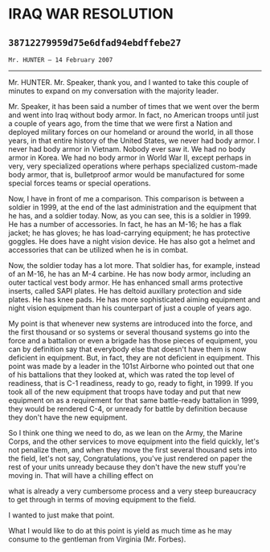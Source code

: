 # IRAQ WAR RESOLUTION
## `38712279959d75e6dfad94ebdffebe27`
`Mr. HUNTER — 14 February 2007`

---


Mr. HUNTER. Mr. Speaker, thank you, and I wanted to take this couple 
of minutes to expand on my conversation with the majority leader.

Mr. Speaker, it has been said a number of times that we went over the 
berm and went into Iraq without body armor. In fact, no American troops 
until just a couple of years ago, from the time that we were first a 
Nation and deployed military forces on our homeland or around the 
world, in all those years, in that entire history of the United States, 
we never had body armor. I never had body armor in Vietnam. Nobody ever 
saw it. We had no body armor in Korea. We had no body armor in World 
War II, except perhaps in very, very specialized operations where 
perhaps specialized custom-made body armor, that is, bulletproof armor 
would be manufactured for some special forces teams or special 
operations.

Now, I have in front of me a comparison. This comparison is between a 
soldier in 1999, at the end of the last administration and the 
equipment that he has, and a soldier today. Now, as you can see, this 
is a soldier in 1999. He has a number of accessories. In fact, he has 
an M-16; he has a flak jacket; he has gloves; he has load-carrying 
equipment; he has protective goggles. He does have a night vision 
device. He has also got a helmet and accessories that can be utilized 
when he is in combat.

Now, the soldier today has a lot more. That soldier has, for example, 
instead of an M-16, he has an M-4 carbine. He has now body armor, 
including an outer tactical vest body armor. He has enhanced small arms 
protective inserts, called SAPI plates. He has deltoid auxillary 
protection and side plates. He has knee pads. He has more sophisticated 
aiming equipment and night vision equipment than his counterpart of 
just a couple of years ago.

My point is that whenever new systems are introduced into the force, 
and the first thousand or so systems or several thousand systems go 
into the force and a battalion or even a brigade has those pieces of 
equipment, you can by definition say that everybody else that doesn't 
have them is now deficient in equipment. But, in fact, they are not 
deficient in equipment. This point was made by a leader in the 101st 
Airborne who pointed out that one of his battalions that they looked 
at, which was rated the top level of readiness, that is C-1 readiness, 
ready to go, ready to fight, in 1999. If you took all of the new 
equipment that troops have today and put that new equipment on as a 
requirement for that same battle-ready battalion in 1999, they would be 
rendered C-4, or unready for battle by definition because they don't 
have the new equipment.

So I think one thing we need to do, as we lean on the Army, the 
Marine Corps, and the other services to move equipment into the field 
quickly, let's not penalize them, and when they move the first several 
thousand sets into the field, let's not say, Congratulations, you've 
just rendered on paper the rest of your units unready because they 
don't have the new stuff you're moving in. That will have a chilling 
effect on


what is already a very cumbersome process and a very steep bureaucracy 
to get through in terms of moving equipment to the field.

I wanted to just make that point.

What I would like to do at this point is yield as much time as he may 
consume to the gentleman from Virginia (Mr. Forbes).